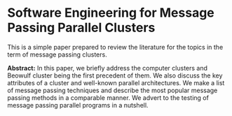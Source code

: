 # Software Engineering for Message Passing Parallel Clusters

This is a simple paper prepared to review the literature for the topics in the term of message passing clusters.

**Abstract:** In this paper, we briefly address the computer clusters and Beowulf cluster being the first precedent of them. 
We also discuss the key attributes of a cluster and well-known parallel architectures. 
We make a list of message passing techniques and describe the most popular message passing methods in a comparable manner. 
We advert to the testing of message passing parallel programs in a nutshell.
